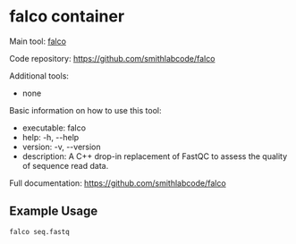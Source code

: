 # falco container

Main tool: [falco](https://github.com/smithlabcode/falco)
  
Code repository: https://github.com/smithlabcode/falco

Additional tools:
- none

Basic information on how to use this tool:
- executable: falco
- help: -h, --help
- version: -v, --version
- description: A C++ drop-in replacement of FastQC to assess the quality of sequence read data. 
  
Full documentation: https://github.com/smithlabcode/falco

## Example Usage

```bash
falco seq.fastq
```
